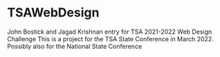 # TSAWebDesign
John Bostick and Jagad Krishnan entry for TSA 2021-2022 Web Design Challenge
This is a project for the TSA State Conference in March 2022.
Possibly also for the National State Conference
